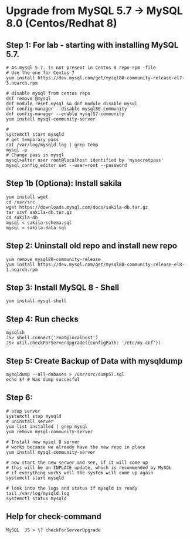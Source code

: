 # Upgrade from MySQL 5.7 -> MySQL 8.0 (Centos/Redhat 8) 

## Step 1: For lab - starting with installing MySQL 5.7.

```
# As mysql 5.7. is not present in Centos 8 repo-rpm -file
# Use the one for Centos 7 
yum install https://dev.mysql.com/get/mysql80-community-release-el7-3.noarch.rpm

# disable mysql from centos repo
dnf remove @mysql
dnf module reset mysql && dnf module disable mysql
dnf config-manager --disable mysql80-community
dnf config-manager --enable mysql57-community
yum install mysql-community-server 

# 
systemctl start mysqld
# get temporary pass
cat /var/log/mysqld.log | grep temp
mysql -p
# Change pass in mysql 
mysql>alter user root@localhost identified by 'mysecretpass'
mysql_config_editor set --user=root --password
```

## Step 1b (Optiona): Install sakila

```
yum install wget 
cd /usr/src 
wget https://downloads.mysql.com/docs/sakila-db.tar.gz
tar xzvf sakila-db.tar.gz 
cd sakila-db 
mysql < sakila-schema.sql
mysql < sakila-data.sql 

```

## Step 2: Uninstall old repo and install new repo 

```
yum remove mysql80-community-release
yum install https://dev.mysql.com/get/mysql80-community-release-el8-1.noarch.rpm
```

## Step 3: Install MySQL 8 - Shell 

```
yum install mysql-shell
```

## Step 4: Run checks 

```
mysqlsh 
JS> shell.connect('root@localhost')
JS> util.checkForServerUpgrade({configPath: '/etc/my.cnf'})
```

## Step 5: Create Backup of Data with mysqldump 

```
mysqldump --all-dabases > /usr/src/dump57.sql
echo $? # Was dump succesful 
```

## Step 6:

```
# stop server 
systemctl stop mysqld 
# uninstall server 
yum list installed | grep mysql 
yum remove mysql-community-server 

# Install new mysql 8 server 
# works because we already have the new repo in place 
yum install mysql-community-server 

# now start the new server and see, if it will come up
# this will be an INPLACE update, which is recommended by MySQL 
# if everything works well the system will come up again 
systemctl start mysqld 

# look into the logs and status if mysqld is ready
tail /var/log/mysqld.log 
systemctl status mysqld 
```

## Help for check-command 

```
MySQL  JS > \? checkForServerUpgrade
```
